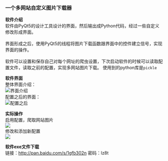 ### 一个多网站自定义图片下载器

**软件介绍**
</br>
软件由PyQt5的设计工具设计的界面，然后输出成Python代码，经过一些自定义修改形成界面。
</br></br>
界面形成之后，使用PyQt5的线程将图片下载函数跟界面中的控件建立信号，实现界面的操作。
</br></br>
软件可以设置和保存自己对每个网址的爬虫设置，下次启动软件的时候可以读取配置文件，读取之前的配置，实现多网站图片下载。
使用到的python库是`pickle`

**软件界面**
</br>
整体界面介绍：</br>
![界面介绍](https://github.com/Hopetree/MyTools/blob/master/PICdown/docs/001.png)
</br>配置之后的界面：
</br>
![配置之后](https://github.com/Hopetree/MyTools/blob/master/PICdown/docs/002.png)
</br>

**实际操作**
</br>
启用配置，爬取网站图片</br>
![](https://github.com/Hopetree/MyTools/blob/master/PICdown/docs/down.gif)
</br>
修改和添加新配置
</br>
![](https://github.com/Hopetree/MyTools/blob/master/PICdown/docs/config.gif)

**软件exe文件下载**
</br>链接：http://pan.baidu.com/s/1gfb302n 密码：lz8t
